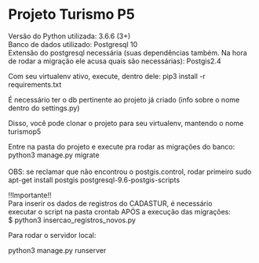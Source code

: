 # Projeto Turismo P5

Versão do Python utilizada: 3.6.6 (3+)
<br>Banco de dados utilizado: Postgresql 10
<br>Extensão do postgresql necessária (suas dependências também. Na hora de rodar a migração ele acusa quais são necessárias): Postgis2.4

Com seu virtualenv ativo, execute, dentro dele:
pip3 install -r requirements.txt 

É necessário ter o db pertinente ao projeto já criado (info sobre o nome dentro do settings.py)

Disso, você pode clonar o projeto para seu virtualenv, mantendo o nome turismop5

Entre na pasta do projeto e execute pra rodar as migrações do banco:<br>
python3 manage.py migrate<br>
<br>
OBS: se reclamar que não encontrou o postgis.control, rodar primeiro sudo apt-get install postgis postgresql-9.6-postgis-scripts

!!Importante!!<br>
Para inserir os dados de registros do CADASTUR, é necessário<br>
executar o script na pasta crontab APÓS a execução das migrações:<br>
$ python3 insercao_registros_novos.py<br>

Para rodar o servidor local:

python3 manage.py runserver
